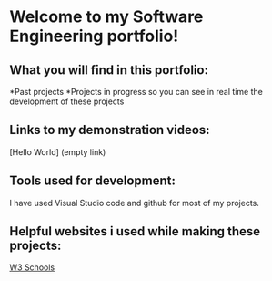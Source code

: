 # Welcome to my Software Engineering portfolio!
## What you will find in this portfolio:
*Past projects
*Projects in progress so you can see in real time the development of these projects

## Links to my demonstration videos: 
[Hello World] (empty link)

## Tools used for development:
I have used Visual Studio code and github for most of my projects.

## Helpful websites i used while making these projects: 
[W3 Schools](https://www.w3schools.com/python/default.asp)
